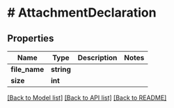 # # AttachmentDeclaration

## Properties

Name | Type | Description | Notes
------------ | ------------- | ------------- | -------------
**file_name** | **string** |  |
**size** | **int** |  |

[[Back to Model list]](../../README.md#models) [[Back to API list]](../../README.md#endpoints) [[Back to README]](../../README.md)

